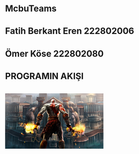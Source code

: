 # McbuTeams
# Fatih Berkant Eren 222802006
# Ömer Köse 222802080

#                       PROGRAMIN AKIŞI
# <img src="https://github.com/fatihberkanteren/McbuTeams/blob/main/resim.jpg" width="320" height="180">
